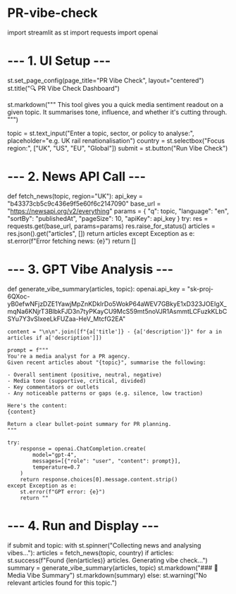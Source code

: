 # PR-vibe-check
import streamlit as st
import requests
import openai

# --- 1. UI Setup ---
st.set_page_config(page_title="PR Vibe Check", layout="centered")
st.title("🔍 PR Vibe Check Dashboard")

st.markdown("""
This tool gives you a quick media sentiment readout on a given topic.
It summarises tone, influence, and whether it's cutting through.
""")

topic = st.text_input("Enter a topic, sector, or policy to analyse:", placeholder="e.g. UK rail renationalisation")
country = st.selectbox("Focus region:", ["UK", "US", "EU", "Global"])
submit = st.button("Run Vibe Check")

# --- 2. News API Call ---
def fetch_news(topic, region="UK"):
    api_key = "b43373cb5c9c436e9f5e60f6c2147090"
    base_url = "https://newsapi.org/v2/everything"
    params = {
        "q": topic,
        "language": "en",
        "sortBy": "publishedAt",
        "pageSize": 10,
        "apiKey": api_key
    }
    try:
        res = requests.get(base_url, params=params)
        res.raise_for_status()
        articles = res.json().get("articles", [])
        return articles
    except Exception as e:
        st.error(f"Error fetching news: {e}")
        return []

# --- 3. GPT Vibe Analysis ---
def generate_vibe_summary(articles, topic):
    openai.api_key = "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"

    content = "\n\n".join([f"{a['title']} - {a['description']}" for a in articles if a['description']])

    prompt = f"""
    You're a media analyst for a PR agency.
    Given recent articles about "{topic}", summarise the following:
    
    - Overall sentiment (positive, neutral, negative)
    - Media tone (supportive, critical, divided)
    - Key commentators or outlets
    - Any noticeable patterns or gaps (e.g. silence, low traction)

    Here's the content:
    {content}

    Return a clear bullet-point summary for PR planning.
    """

    try:
        response = openai.ChatCompletion.create(
            model="gpt-4",
            messages=[{"role": "user", "content": prompt}],
            temperature=0.7
        )
        return response.choices[0].message.content.strip()
    except Exception as e:
        st.error(f"GPT error: {e}")
        return ""

# --- 4. Run and Display ---
if submit and topic:
    with st.spinner("Collecting news and analysing vibes..."):
        articles = fetch_news(topic, country)
        if articles:
            st.success(f"Found {len(articles)} articles. Generating vibe check...")
            summary = generate_vibe_summary(articles, topic)
            st.markdown("### 🧠 Media Vibe Summary")
            st.markdown(summary)
        else:
            st.warning("No relevant articles found for this topic.")
